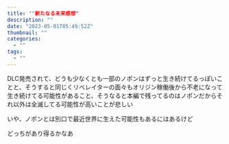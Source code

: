 ```yaml
---
title: ""新たなる未来感想"
description: ""
date: "2023-05-01T05:49:52Z"
thumbnail: ""
categories:
  - ""
tags:
  - ""
---
```

DLC発売されて、どうも少なくとも一部のノポンはずっと生き続けてるっぽいことと、そうすると同じくリベレイターの面々もオリジン稼働後から不老になって生き続けてる可能性があること、そうなると本編で残ってるのはノポンだからそれ以外は全滅してる可能性が高いことが悲しい

いや、ノポンとは別口で最近世界に生えた可能性もあるにはあるけど

どっちがあり得るかなあ
